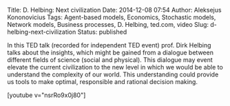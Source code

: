 Title: D. Helbing: Next civilization
Date: 2014-12-08 07:54
Author: Aleksejus Kononovicius
Tags: Agent-based models, Economics, Stochastic models, Network models, Business processes, D. Helbing, ted.com, video
Slug: d-helbing-next-civilization
Status: published

In this TED talk (recorded for independent TED event)
prof. Dirk Helbing talks about the insights, which might be gained from
a dialogue between different fields of science (social and physical).
This dialogue may event elevate the current civilization to the new
level in which we would be able to understand the complexity of our
world. This understanding could provide us tools to make optimal,
responsible and rational decision making.

[youtube v="nsrRo9x0j80"]
